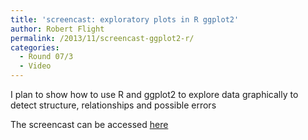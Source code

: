 ```yaml
---
title: 'screencast: exploratory plots in R ggplot2'
author: Robert Flight
permalink: /2013/11/screencast-ggplot2-r/
categories:
  - Round 07/3
  - Video
---
```

I plan to show how to use R and ggplot2 to explore data graphically to detect structure, relationships and possible errors

The screencast can be accessed <a title="RMF screencast" href="https://dl.dropboxusercontent.com/s/uvi7qn8v3ae2ohq/rmf_screencast3.ogv" target="_blank">here</a>
